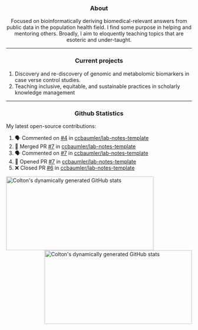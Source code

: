 <!--
Inspiration derived from:
1. https://zzetao.github.io/awesome-github-profile/
2. https://github.com/spcanelon
3. https://github.com/tallguyjenks

Tools used:
1. https://github.com/anuraghazra/github-readme-stats
2. https://github.com/jamesgeorge007/github-activity-readme
3. https://github.com/topics/profile-readme
-->

<h3 align="center">About</h3>

<p align="center">
Focused on bioinformatically deriving biomedical-relevant answers from public data in the population health field. 
I find some purpose in helping and mentoring others. Broadly, I aim to eloquently teaching topics that are esoteric and under-taught.
</p>

---

<h3 align="center">Current projects</h3>

1. Discovery and re-discovery of genomic and metabolomic biomarkers in case verse control studies.
2. Teaching inclusive, equitable, and sustainable practices in scholarly knowledge management

---

<h3 align="center">Github Statistics</h3>

My latest open-source contributions:

<!--START_SECTION:activity-->
1. 🗣 Commented on [#4](https://github.com/ccbaumler/lab-notes-template/issues/4#issuecomment-1950981990) in [ccbaumler/lab-notes-template](https://github.com/ccbaumler/lab-notes-template)
2. 🎉 Merged PR [#7](https://github.com/ccbaumler/lab-notes-template/pull/7) in [ccbaumler/lab-notes-template](https://github.com/ccbaumler/lab-notes-template)
3. 🗣 Commented on [#7](https://github.com/ccbaumler/lab-notes-template/pull/7#issuecomment-1950972063) in [ccbaumler/lab-notes-template](https://github.com/ccbaumler/lab-notes-template)
4. 💪 Opened PR [#7](https://github.com/ccbaumler/lab-notes-template/pull/7) in [ccbaumler/lab-notes-template](https://github.com/ccbaumler/lab-notes-template)
5. ❌ Closed PR [#6](https://github.com/ccbaumler/lab-notes-template/pull/6) in [ccbaumler/lab-notes-template](https://github.com/ccbaumler/lab-notes-template)
<!--END_SECTION:activity-->

<a href="https://github.com/ccbaumler">
  <img height="200" width=400 align="left" alt="Colton's dynamically generated GitHub stats" src="https://github-readme-stats.vercel.app/api?username=ccbaumler&show_icons=true&title_color=434d58&icon_color=fa8072&ring_color=ba55d3"/>
</a>
<a href="https://github.com/ccbaumler">
  <img height="200" width=400 align="right" alt="Colton's dynamically generated GitHub stats" src="https://github-readme-stats.vercel.app/api/top-langs/?username=ccbaumler&layout=compact&langs_count=6&card_width=320&title_color=434d58&hide=Standard%20ML,%20TeX,%20Jupyter%20Notebook" />
</a>

